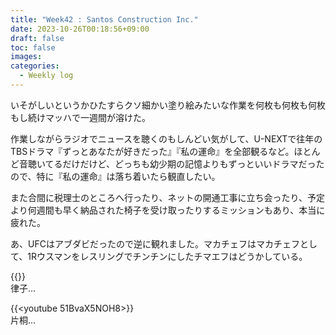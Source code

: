 ```yaml
---
title: "Week42 : Santos Construction Inc."
date: 2023-10-26T00:18:56+09:00
draft: false
toc: false
images:
categories:
  - Weekly log
---
```

いそがしいというかひたすらクソ細かい塗り絵みたいな作業を何枚も何枚も何枚もし続けマッハで一週間が溶けた。

作業しながらラジオでニュースを聴くのもしんどい気がして、U-NEXTで往年のTBSドラマ『ずっとあなたが好きだった』『私の運命』を全部観るなど。ほとんど音聴いてるだけだけど、どっちも幼少期の記憶よりもずっといいドラマだったので、特に『私の運命』は落ち着いたら観直したい。

また合間に税理士のところへ行ったり、ネットの開通工事に立ち会ったり、予定より何週間も早く納品された椅子を受け取ったりするミッションもあり、本当に疲れた。

あ、UFCはアブダビだったので逆に観れました。マカチェフはマカチェフとして、1Rウスマンをレスリングでチンチンにしたチマエフはどうかしている。

<!--more-->

{{<youtube YAot0_hqQ2Q>}}  
律子…

{{<youtube 51BvaX5NOH8>}}  
片桐…
